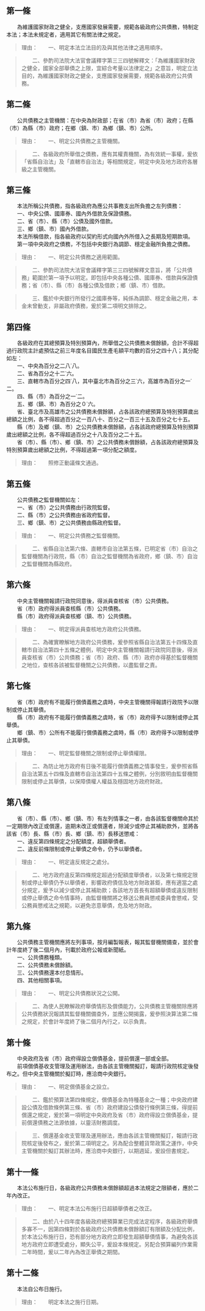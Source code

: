 第一條 
-------
　　為維護國家財政之健全，支應國家發展需要，規範各級政府公共債務，特制定本法；本法未規定者，適用其它有關法律之規定。  
> 理由：　　一、明定本法立法目的及與其他法律之適用順序。

> 　　二、參酌司法院大法官會議釋字第三三四號解釋文：「為維護國家財政之健全，國家全部舉債之上限，宜綜合考量以法律定之」之意旨，明定立法目的，為維護國家財政之健全，支應國家發展需要，規範各級政府公共債務。



第二條 
-------
　　公共債務之主管機關：在中央為財政部；在省（市）為省（市）政府；在縣（市）為縣（市）政府；在鄉（鎮、市）為鄉（鎮、市）公所。  
> 理由：　　一、明定公共債務之主管機關。

> 　　二、各級政府所舉借之債務，應有其權責機關，為有效統一事權，爰依「省縣自治法」及「直轄市自治法」等相關規定，明定中央及地方政府各層級之主管機關。



第三條 
-------
　　本法所稱公共債務，指各級政府為應公共事務支出所負擔之左列債務：  
　　一、中央公債、國庫券、國內外借款及保證債務。  
　　二、省（市）、縣（市）公債及國外借款。  
　　三、鄉（鎮、市）國內外借款。  
　　本法所稱借款，指各級政府以契約形式向國內外所借入之長期及短期款項。  
　　第一項中央政府之債務，不包括中央銀行為調節、穩定金融所負擔之債務。  
> 理由：　　一、明定公共債務之適用範圍。

> 　　二、參酌司法院大法官會議釋字第三三四號解釋文意旨，將「公共債務」範圍於第一項予以明定。即包括中央各種公債、國庫券、借款與保證債務；省（市）、縣（市）各種公債及借款；鄉（鎮、市）借款。

> 　　三、鑑於中央銀行所發行之國庫券等，純係為調節、穩定金融之用，本金未曾動支，非屬政府債務，爰於第二項明文排除之。



第四條 
-------
　　各級政府在其總預算及特別預算內，所舉借之公共債務未償餘額，合計不得超過行政院主計處預估之前三年度名目國民生產毛額平均數的百分之四十八；其分配如左：  
　　一、中央為百分之二八˙八。  
　　二、省為百分之十二˙六。  
　　三、直轄市為百分之四˙八，其中臺北市為百分之三˙六，高雄市為百分之一˙二。  
　　四、縣（市）為百分之一˙二。  
　　五、鄉（鎮、市）為百分之０˙六。  
　　省、臺北市及高雄市之公共債務未償餘額，占各該政府總預算及特別預算歲出總額之比例，各不得超過百分之一百八十、百分之一百三十五及百分之七十五。  
　　縣（市）及鄉（鎮、市）之公共債務未償餘額，占各該政府總預算及特別預算歲出總額之比例，各不得超過百分之十八及百分之二十五。  
　　省（市）、縣（市）、鄉（鎮、市）之公共債務未償餘額，占各該政府總預算及特別預算歲出總額之比例，不得超過第一項分配之額度。  
> 理由：　　照修正動議條文通過。



第五條 
-------
　　公共債務之監督機關如左：  
　　一、省（市）之公共債務由行政院監督。  
　　二、縣（市）之公共債務由省政府監督。  
　　三、鄉（鎮、市）之公共債務由縣政府監督。  
> 理由：　　一、明定公共債務之監督機關。

> 　　二、省縣自治法第六條、直轄市自治法第五條，已明定省（市）自治之監督機關為行政院，縣（市）自治之監督機關為省政府，鄉（鎮、市）自治之監督機關為縣政府。



第六條 
-------
　　中央主管機關報請行政院同意後，得派員查核省（市）公共債務。  
　　省（市）政府得派員查核縣（市）公共債務。  
　　縣（市）政府得派員查核鄉（鎮、市）公共債務。  
> 理由：　　一、明定得派員查核地方政府公共債務。

> 　　二、為確實瞭解地方政府公共債務，爰參照省縣自治法第五十四條及直轄市自治法第四十五條之體例，明定中央主管機關報請行政院同意後，得派員查核省（市）公共債務；省（市）政府、縣（市）政府亦得基於監督機關之地位，查核各該被監督機關之公共債務，以盡監督之責。



第七條 
-------
　　省（市）政府有不能履行償債義務之虞時，中央主管機關得報請行政院予以限制或停止其舉債。  
　　縣（市）政府有不能履行償債義務之虞時，省（市）政府得予以限制或停止其舉債。  
　　鄉（鎮、市）公所有不能履行償債義務之虞時，縣（市）政府得予以限制或停止其舉債。  
> 理由：　　一、明定監督機關之限制或停止舉債權限。

> 　　二、為防止地方政府有日後不能履行償債義務之情事發生，爰參照省縣自治法第五十四條及直轄市自治法第四十五條之體例，分別敘明由監督機關限制或停止其舉債，以保障債權人權益及穩固地方政府財政。



第八條 
-------
　　省（市）、縣（市）、鄉（鎮、市）有左列情事之一者，由各該監督機關命其於一定期限內改正或償還，逾期未改正或償還者，除減少或停止其補助款外，並將各該省（市）長、縣（市）長、鄉（鎮、市）長移送懲戒：  
　　一、違反第四條規定之分配額度，超額舉債者。  
　　二、違反前條限制或停止舉債之命令，仍予以舉債者。  
> 理由：　　一、明定違反規定之處分。

> 　　二、地方政府違反第四條規定超過分配額度舉債者，以及第七條規定限制或停止舉債仍予以舉債者，影響政府債信及地方財政甚鉅，應有適當之處分規定，爰予以減少或停止其補助款；各該地方首長有超額舉債或違反限制或停止舉債之命令情事時，由監督機關將之移送公務員懲戒委員會懲戒，受公務員懲戒法之規範，以避免恣意舉債，危及地方財政。



第九條 
-------
　　公共債務主管機關應將左列事項，按月編製報表，報其監督機關備查，並於會計年度終了後二個月內，刊載於政府公報或新聞紙。  
　　一、公共債務種類。  
　　二、公共債務未償餘額。  
　　三、公共債務還本付息情形。  
　　四、其他相關事項。  
> 理由：　　一、明定公共債務狀況之公開。

> 　　二、為使人民瞭解政府舉債情形及償債能力，公共債務主管機關除應將公共債務狀況報請其監督機關備查外，並應公開揭露，爰參照決算法第二條之規定，於會計年度終了後二個月內行之，以示負責。



第十條 
-------
　　中央政府及省（市）政府得設立償債基金，提前償還一部或全部。  
　　前項償債基收支管理及運用辦法，由各該主管機關擬訂，報請行政院核定後發布之。但中央主管機關於擬訂時，應洽商中央銀行。  
> 理由：　　一、明定償債基金之設立。

> 　　二、鑑於預算法第四條規定，償債基金為特種基金之一種；中央政府建設公債及借款條例第三條、省（市）政府建設公債發行條例第三條，得提前償還之規定，爰於第一項明定中央政府及省（市）政府得設立償債基金，提前償還債務之法源依據，以靈活財務調度。

> 　　三、償還基金收支管理及運用辦法，應由各該主管機關擬訂，報請行政院核定後發布之，爰於第二項明定之。另為配合整體貨幣政策之運作，中央主管機關於擬訂其辦法時，應洽商中央銀行，以期週延，爰設但書規定。



第十一條 
---------
　　本法公布施行日，各級政府公共債務未償餘額超過本法規定之限額者，應於二年內改正。  
> 理由：　　一、明定本法公布施行日超額舉債者之改正。

> 　　二、由於八十四年度各級政府總預算業已完成法定程序，各級政府舉債多寡不一，因第四條對於各級政府公共債務未償餘額訂有限額及分配比例，於本法公布施行日，恐有部分地方政府立即發生超額舉債情事，為避免各該地方政府立即遭受處分，顯失公平，爰設本條規定。另配合預算編列作業需二年時間，爰以二年內為改正舉債之期間。



第十二條 
---------
　　本法自公布日施行。  
> 理由：　　明定本法之施行日期。